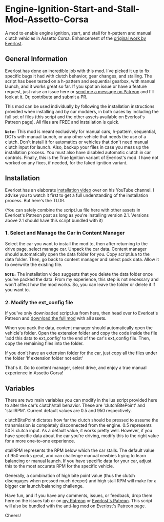 # Engine-Ignition-Start-and-Stall-Mod-Assetto-Corsa
A mod to enable engine ignition, start, and stall for h-pattern and manual clutch vehicles in Assetto Corsa. Enhancement of the [original work by Everlost](https://www.patreon.com/posts/assetto-corsa-99700598). 

## General Information

Everlost has done an incredible job with this mod. I've picked it up to fix specific bugs it had with clutch behavior, gear changes, and stalling. The script has been tested on a h-pattern and sequential gearbox, with manual launch, and it works great so far. If you spot an issue or have a feature request, just raise an issue here or [send me a message on Patreon](www.patreon.com/IanOmondi) and I'll look at it. Or, contribute and submit a PR.

This mod can be used individually by following the installation instructions provided when installing and by car modders, in both cases by including the full set of files (this script and the other assets available on Everlost's Patreon page). All files are FREE and installation is quick. 




**``Note:``** This mod is meant exclusively for manual cars, h-pattern, sequential, DCTs with manual launch, or any other vehicle that needs the use of a clutch. Don't install it for automatics or vehicles that don't need manual clutch input for launch. Also, backup your files in case you mess up the installation process. You must also have disabled automatic clutch in car controls. Finally, this is the True Ignition variant of Everlost's mod. I have not worked on any fixes, if needed, for the faked ignition variant.




## Installation

Everlost has an elaborate [installation video](https://www.youtube.com/watch?v=B1rOc_Oanfk) over on his YouTube channel. I advise you to watch it first to get a full understanding of the installation process. But here's the TLDR. 

(You can safely combine the script.lua file here with other assets in Everlost's Patreon post as long as you're installing version 2.1. Versions above 2.1 should have this script bundled with it)

### 1. Select and Manage the Car in Content Manager

Select the car you want to install the mod to, then after returning to the drive page, select manage car. Unpack the car data. Content manager should automatically open the data folder for you. Copy script.lua to the data folder. Then, go back to content manager and select pack data. Allow it to overwrite the existing file.

**``NOTE:``** The installation video suggests that you delete the data folder once you've packed the data. From my experience, this step is not necessary and won't affect how the mod works. So, you can leave the folder or delete it if you want to. 

### 2. Modify the ext_config file

If you've only downloaded script.lua from here, then head over to Everlost's Patreon and [download the full mod](https://www.patreon.com/posts/assetto-corsa-99700598) with all assets. 

When you pack the data, content manager should automatically open the vehicle's folder. Open the extension folder and copy the code inside the file 'add this data to ext_config' to the end of the car's ext_config file. Then, copy the remaining files into the folder.

If you don't have an extension folder for the car, just copy all the files under the folder 'If extension folder not exist'

That's it. Go to content manager, select drive, and enjoy a true manual experience in Assetto Corsa!


## Variables

There are two main variables you can modify in the lua script provided here to alter the car's clutch/stall behavior. These are 'clutchBitePoint' and 'stallRPM'. Current default values are 0.5 and 950 respectively.

clutchBitePoint dictates how far the clutch should be pressed to assume the transmission is completely disconnected from the engine. 0.5 represents 50% clutch input. As a default value, it works pretty well. However, if you have specific data about the car you're driving, modify this to the right value for a more one-to-one experience.

stallRPM represents the RPM below which the car stalls. The default value of 950 works great, and can challenge manual newbies trying to learn balancing or manual launch. If you have specific data for your car, adjust this to the most accurate RPM for the specific vehicle.

Generally, a combination of high bite point value (thus the clutch disengages when pressed much deeper) and high stall RPM will make for a bigger car launch/balancing challenge. 

Have fun, and if you have any comments, issues, or feedback, drop them here on the issues tab or on [my Patreon](www.patreon.com/IanOmondi) or [Everlost's Patreon](https://www.patreon.com/posts/assetto-corsa-99700598). This script will also be bundled with the [anti-lag mod](https://www.patreon.com/posts/102221221) on Everlost's Patreon page.

Cheers!
